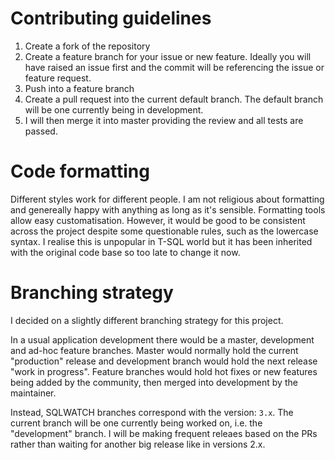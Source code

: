 # Contributing guidelines

1. Create a fork of the repository
1. Create a feature branch for your issue or new feature. Ideally you will have raised an issue first and the commit will be referencing the issue or feature request.
1. Push into a feature branch
1. Create a pull request into the current default branch. The default branch will be one currently being in development.
1. I will then merge it into master providing the review and all tests are passed.

# Code formatting
Different styles work for different people. I am not religious about formatting and genereally happy with anything as long as it's sensible. Formatting tools allow easy customatisation. However, it would be good to be consistent across the project despite some questionable rules, such as the lowercase syntax. I realise this is unpopular in T-SQL world but it has been inherited with the original code base so too late to change it now.

# Branching strategy
I decided on a slightly different branching strategy for this project. 

In a usual application development there would be a master, development and ad-hoc feature branches. Master would normally hold the current "production" release and development branch would hold the next release "work in progress". Feature branches would hold hot fixes or new features being added by the community, then merged into development by the maintainer.

Instead, SQLWATCH branches correspond with the version: `3.x`. The current branch will be one currently being worked on, i.e. the "development" branch. I will be making frequent releaes based on the PRs rather than waiting for another big release like in versions 2.x. 
